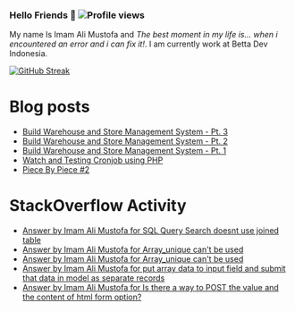 ### Hello Friends 👋 ![Profile views](https://gpvc.arturio.dev/darkterminal)

My name Is Imam Ali Mustofa and _The best moment in my life is... when i encountered an error and i can fix it!_. I am currently work at Betta Dev Indonesia.

[![GitHub Streak](https://github-readme-streak-stats.herokuapp.com/?user=darkterminal&theme=dark)](https://github.com/DenverCoder1/github-readme-streak-stats)

# Blog posts
<!-- BLOG-POST-LIST:START -->
- [Build Warehouse and Store Management System - Pt. 3](https://dev.to/darkterminal/build-warehouse-and-store-management-system-pt-3-3jdo)
- [Build Warehouse and Store Management System - Pt. 2](https://dev.to/darkterminal/build-warehouse-and-store-management-system-pt-2-1mh0)
- [Build Warehouse and Store Management System - Pt. 1](https://dev.to/darkterminal/build-warehouse-and-store-management-system-pt-1-251h)
- [Watch and Testing Cronjob using PHP](https://dev.to/darkterminal/watch-and-testing-cronjob-using-php-4hkh)
- [Piece By Piece #2](https://dev.to/darkterminal/piece-by-piece-2-3e91)
<!-- BLOG-POST-LIST:END -->

# StackOverflow Activity
<!-- STACKOVERFLOW:START -->
- [Answer by Imam Ali Mustofa for SQL Query Search doesnt use joined table](https://stackoverflow.com/questions/70795418/sql-query-search-doesnt-use-joined-table/70796452#70796452)
- [Answer by Imam Ali Mustofa for Array_unique can&#39;t be used](https://stackoverflow.com/questions/70643168/array-unique-cant-be-used/70643399#70643399)
- [Answer by Imam Ali Mustofa for Array_unique can&#39;t be used](https://stackoverflow.com/questions/70643168/array-unique-cant-be-used/70643217#70643217)
- [Answer by Imam Ali Mustofa for put array data to input field and submit that data in model as separate records](https://stackoverflow.com/questions/70617538/put-array-data-to-input-field-and-submit-that-data-in-model-as-separate-records/70632463#70632463)
- [Answer by Imam Ali Mustofa for Is there a way to POST the value and the content of html form option?](https://stackoverflow.com/questions/70628128/is-there-a-way-to-post-the-value-and-the-content-of-html-form-option/70632331#70632331)
<!-- STACKOVERFLOW:END -->
